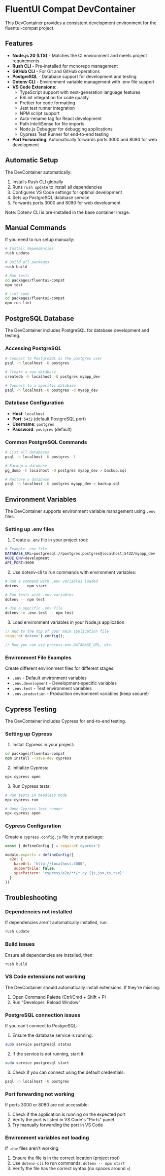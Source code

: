 # FluentUI Compat DevContainer

This DevContainer provides a consistent development environment for the fluentui-compat project.

## Features

- **Node.js 20 (LTS)** - Matches the CI environment and meets project requirements
- **Rush CLI** - Pre-installed for monorepo management  
- **GitHub CLI** - For Git and GitHub operations
- **PostgreSQL** - Database support for development and testing
- **Dotenv CLI** - Environment variable management with .env file support
- **VS Code Extensions**:
  - TypeScript support with next-generation language features
  - ESLint integration for code quality
  - Prettier for code formatting
  - Jest test runner integration
  - NPM script support
  - Auto-rename tag for React development
  - Path IntelliSense for file imports
  - Node.js Debugger for debugging applications
  - Cypress Test Runner for end-to-end testing
- **Port Forwarding**: Automatically forwards ports 3000 and 8080 for web development

## Automatic Setup

The DevContainer automatically:
1. Installs Rush CLI globally
2. Runs `rush update` to install all dependencies
3. Configures VS Code settings for optimal development
4. Sets up PostgreSQL database service
5. Forwards ports 3000 and 8080 for web development

Note: Dotenv CLI is pre-installed in the base container image.

## Manual Commands

If you need to run setup manually:

```bash
# Install dependencies
rush update

# Build all packages
rush build

# Run tests
cd packages/fluentui-compat
npm test

# Lint code
cd packages/fluentui-compat  
npm run lint
```

## PostgreSQL Database

The DevContainer includes PostgreSQL for database development and testing.

### Accessing PostgreSQL

```bash
# Connect to PostgreSQL as the postgres user
psql -h localhost -U postgres

# Create a new database
createdb -h localhost -U postgres myapp_dev

# Connect to a specific database
psql -h localhost -U postgres -d myapp_dev
```

### Database Configuration

- **Host**: `localhost`
- **Port**: `5432` (default PostgreSQL port)
- **Username**: `postgres`
- **Password**: `postgres` (default)

### Common PostgreSQL Commands

```bash
# List all databases
psql -h localhost -U postgres -l

# Backup a database
pg_dump -h localhost -U postgres myapp_dev > backup.sql

# Restore a database
psql -h localhost -U postgres myapp_dev < backup.sql
```

## Environment Variables

The DevContainer supports environment variable management using `.env` files.

### Setting up .env files

1. Create a `.env` file in your project root:
```bash
# Example .env file
DATABASE_URL=postgresql://postgres:postgres@localhost:5432/myapp_dev
NODE_ENV=development
API_PORT=3000
```

2. Use dotenv-cli to run commands with environment variables:
```bash
# Run a command with .env variables loaded
dotenv -- npm start

# Run tests with .env variables
dotenv -- npm test

# Use a specific .env file
dotenv -e .env.test -- npm test
```

3. Load environment variables in your Node.js application:
```javascript
// Add to the top of your main application file
require('dotenv').config();

// Now you can use process.env.DATABASE_URL, etc.
```

### Environment File Examples

Create different environment files for different stages:

- `.env` - Default environment variables
- `.env.development` - Development-specific variables  
- `.env.test` - Test environment variables
- `.env.production` - Production environment variables (keep secure!)

## Cypress Testing

The DevContainer includes Cypress for end-to-end testing.

### Setting up Cypress

1. Install Cypress in your project:
```bash
cd packages/fluentui-compat
npm install --save-dev cypress
```

2. Initialize Cypress:
```bash
npx cypress open
```

3. Run Cypress tests:
```bash
# Run tests in headless mode
npx cypress run

# Open Cypress test runner
npx cypress open
```

### Cypress Configuration

Create a `cypress.config.js` file in your package:
```javascript
const { defineConfig } = require('cypress')

module.exports = defineConfig({
  e2e: {
    baseUrl: 'http://localhost:3000',
    supportFile: false,
    specPattern: 'cypress/e2e/**/*.cy.{js,jsx,ts,tsx}'
  }
})
```

## Troubleshooting

### Dependencies not installed
If dependencies aren't automatically installed, run:
```bash
rush update
```

### Build issues
Ensure all dependencies are installed, then:
```bash
rush build
```

### VS Code extensions not working
The DevContainer should automatically install extensions. If they're missing:
1. Open Command Palette (Ctrl/Cmd + Shift + P)
2. Run "Developer: Reload Window"

### PostgreSQL connection issues
If you can't connect to PostgreSQL:
1. Ensure the database service is running:
```bash
sudo service postgresql status
```

2. If the service is not running, start it:
```bash
sudo service postgresql start
```

3. Check if you can connect using the default credentials:
```bash
psql -h localhost -U postgres
```

### Port forwarding not working
If ports 3000 or 8080 are not accessible:
1. Check if the application is running on the expected port
2. Verify the port is listed in VS Code's "Ports" panel
3. Try manually forwarding the port in VS Code

### Environment variables not loading
If `.env` files aren't working:
1. Ensure the file is in the correct location (project root)
2. Use `dotenv-cli` to run commands: `dotenv -- npm start`
3. Verify the file has the correct syntax (no spaces around `=`)